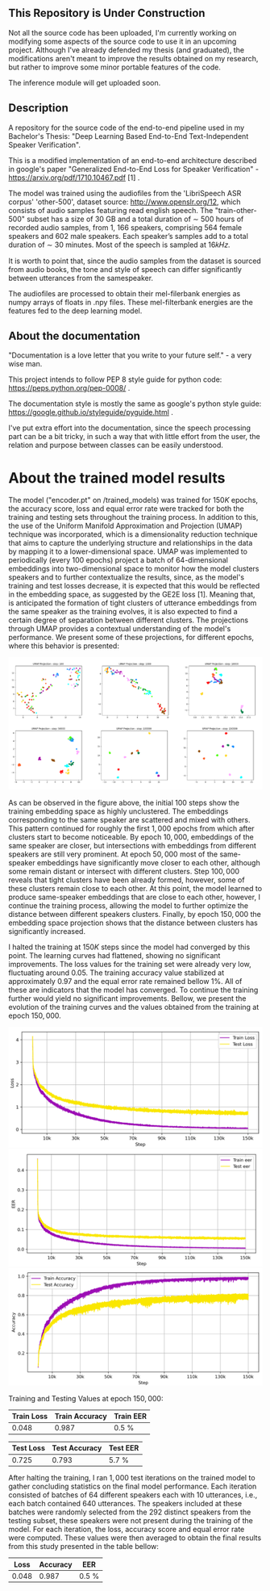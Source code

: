 ## This Repository is Under Construction
Not all the source code has been uploaded, I'm currently working on modifying some aspects of the source code 
to use it in an upcoming project. Although I've already defended my thesis (and graduated), the modifications aren't meant to
improve the results obtained on my research, but rather to improve some minor portable features of the code.

The inference module will get uploaded soon. 

## Description
A repository for the source code of the end-to-end pipeline used in my Bachelor's Thesis: "Deep Learning Based End-to-End Text-Independent Speaker Verification".

This is a modified implementation of an end-to-end architecture described in google's paper "Generalized End-to-End Loss for Speaker Verification" - https://arxiv.org/pdf/1710.10467.pdf [1] . 

The model was trained using the audiofiles from the 'LibriSpeech ASR corpus' 'other-500', dataset source: http://www.openslr.org/12, which consists of audio samples
featuring read english speech. The "train-other-500" subset has a size of 30 GB and a total duration of ∼ 500 hours of recorded audio samples, from 1, 166 speakers,
comprising 564 female speakers and 602 male speakers. Each speaker’s samples add to a total duration of ∼ 30 minutes. Most of the speech is sampled at 16𝑘𝐻𝑧.

It is worth to point that, since the audio samples from the dataset is sourced from audio books, the tone and style of speech can differ significantly between utterances from the samespeaker.

The audiofiles are processed to obtain their mel-filerbank energies as numpy arrays of floats
in .npy files. These mel-filterbank energies are the features fed to the deep learning model.

## About the documentation
"Documentation is a love letter that you write to your future self." - a very wise man.

This project intends to follow PEP 8 style guide for python code: https://peps.python.org/pep-0008/ .

The documentation style is mostly the same as google's python style guide: https://google.github.io/styleguide/pyguide.html .

I've put extra effort into the documentation, since the speech processing part can be a bit tricky, in such a way that with little effort from the user, the relation and purpose between classes can be easily understood. 

# About the trained model results
The model ("encoder.pt" on /trained_models) was trained for $150 K$ epochs, the accuracy score, loss and equal error rate were tracked for both the training and testing sets throughout the training process. In addition to this, the use of the Uniform Manifold Approximation and Projection (UMAP) technique was incorporated, which is a dimensionality reduction technique that aims to capture the underlying structure and relationships in the data by mapping it to a lower-dimensional space. UMAP was implemented to periodically (every $100$ epochs) project a batch of $64$-dimensional embeddings into two-dimensional space to monitor how the model clusters speakers and to further contextualize the results, since, as the model's training and test losses decrease, it is expected that this would be reflected in the embedding space, as suggested by the GE2E loss [1]. Meaning that, is anticipated the formation of tight clusters of utterance embeddings from the same speaker as the training evolves, it is also expected to find a certain degree of separation between different clusters. The projections through UMAP provides a contextual understanding of the model's performance. We present some of these projections, for different epochs, where this behavior is presented:

![alt text](https://github.com/gablj/speaker-verification/blob/main/images/umap_projections.png)

As can be observed in the figure above, the initial $100$ steps show the training embedding space as highly unclustered. The embeddings corresponding to the same speaker are scattered and mixed with others. This pattern continued for roughly the first $1,000$ epochs from which after clusters start to become noticeable. By epoch $10,000$, embeddings of the same speaker are closer, but intersections with embeddings from different speakers are still very prominent.  At epoch $50, 000$ most of the same-speaker embeddings have significantly move closer to each other, although some remain distant or intersect with different clusters. Step $100,000$ reveals that tight clusters have been already formed, however, some of these clusters remain close to each other. At this point, the model learned to produce same-speaker embeddings that are close to each other, however, I continue the training process, allowing the model to further optimize the distance between different speakers clusters. Finally, by epoch $150, 000$ the embedding space projection shows that the distance between clusters has significantly increased.

I halted the training at $150 K$ steps since the model had converged by this point. The learning curves had flattened, showing no significant improvements. The loss values for the training set were already very low, fluctuating around $0.05$. The training accuracy value stabilized at approximately $0.97$ and the equal error rate remained bellow $1 \%$.
All of these are indicators that the model has converged. To continue the training further would yield no significant improvements.
Bellow, we present the evolution of the training curves and the values obtained from the training at epoch $150, 000$.

![alt text](https://github.com/gablj/speaker-verification/blob/main/images/loss_plot.png)
![alt text](https://github.com/gablj/speaker-verification/blob/main/images/eer_plot.png)
<img src="https://github.com/gablj/speaker-verification/blob/main/images/accuracy_plot.png" width="whatever" height="whatever">


Training and Testing Values at epoch $150, 000$:

| Train Loss | Train Accuracy | Train EER |
|------------|----------------|-----------|
| 0.048      | 0.987          | 0.5 \%    |

| Test Loss | Test Accuracy   | Test EER |
|------------|----------------|-----------|
| 0.725      | 0.793          |  5.7 \%    |

After halting the training, I ran $1,000$ test iterations on the trained model to gather concluding statistics on the final model performance. Each iteration consisted of batches of $64$ different speakers each with $10$ utterances, i.e., each batch contained $640$ utterances. The speakers included at these batches were randomly selected from the $292$ distinct speakers from the testing subset, these speakers were not present during the training of the model. For each iteration, the loss, accuracy score and equal error rate were computed. These values were then averaged to obtain the final results from this study presented in the table bellow:  
  
|  Loss |  Accuracy | EER |
|------------|----------------|-----------|
| 0.048      | 0.987          | 0.5 \%    |

